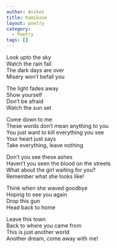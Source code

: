 ```yaml
---
author: Aniket
title: Kamikaze
layout: poetry
category:
  - Poetry
tags: []
---
```

Look upto the sky  
Watch the rain fall  
The dark days are over  
Misery won’t befall you

The light fades away  
Show yourself  
Don’t be afraid  
Watch the sun set

Come down to me  
These words don’t mean anything to you  
You just want to kill everything you see  
Your heart just says  
Take everything, leave nothing

Don’t you see these ashes  
Haven’t you seen the blood on the streets  
What about the girl waiting for you?  
Remember what she looks like!

Think when she waved goodbye  
Hoping to see you again  
Drop this gun  
Head back to home

Leave this town  
Back to where you came from  
This is just another world  
Another dream, come away with me!